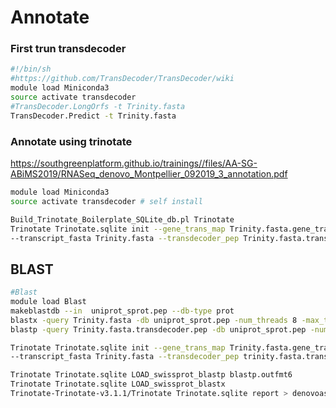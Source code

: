 # Annotate

### First trun transdecoder

```bash
#!/bin/sh
#https://github.com/TransDecoder/TransDecoder/wiki
module load Miniconda3
source activate transdecoder
#TransDecoder.LongOrfs -t Trinity.fasta
TransDecoder.Predict -t Trinity.fasta
```


### Annotate using trinotate

https://southgreenplatform.github.io/trainings//files/AA-SG-ABiMS2019/RNASeq_denovo_Montpellier_092019_3_annotation.pdf

```bash
module load Miniconda3
source activate transdecoder # self install

Build_Trinotate_Boilerplate_SQLite_db.pl Trinotate
Trinotate Trinotate.sqlite init --gene_trans_map Trinity.fasta.gene_trans_map \
--transcript_fasta Trinity.fasta --transdecoder_pep Trinity.fasta.transdecoder.pep
```


## BLAST

```bash
#Blast
module load Blast
makeblastdb --in  uniprot_sprot.pep --db-type prot
blastx -query Trinity.fasta -db uniprot_sprot.pep -num_threads 8 -max_target_seqs 1 -outfmt 6 -evalue 1e-3 > blastx.outfmt6
blastp -query Trinity.fasta.transdecoder.pep -db uniprot_sprot.pep -num_threads 8 -max_target_seqs 1 -outfmt 6 -evalue 1e-3 > blastp.outfmt6
```


```bash
Trinotate Trinotate.sqlite init --gene_trans_map Trinity.fasta.gene_trans_map \
--transcript_fasta Trinity.fasta --transdecoder_pep trinity.fasta.transdecoder.pep

Trinotate Trinotate.sqlite LOAD_swissprot_blastp blastp.outfmt6
Trinotate Trinotate.sqlite LOAD_swissprot_blastx
Trinotate-Trinotate-v3.1.1/Trinotate Trinotate.sqlite report > denovoassembly_annotation_report.xls
```



